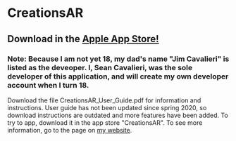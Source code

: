 # CreationsAR
## Download in the [Apple App Store!](https://apps.apple.com/us/app/creationsar/id1510487024) 
### Note: Because I am not yet 18, my dad's name "Jim Cavalieri" is listed as the deveoper. I, Sean Cavalieri, was the sole developer of this application, and will create my own developer account when I turn 18.
Download the file CreationsAR_User_Guide.pdf for information and instructions. User guide has not been updated since spring 2020, so download instructions are outdated and more features have been added. To try to app, download it in the app store "CreationsAR". To see more information, go to the page on [my website](https://creations.ar/creationsar/).
